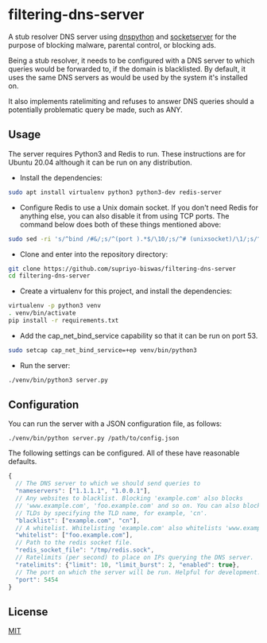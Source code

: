 # filtering-dns-server

A stub resolver DNS server using [dnspython](https://github.com/rthalley/dnspython)
and [socketserver](https://docs.python.org/3/library/socketserver.html) for the
purpose of blocking malware, parental control, or blocking ads.

Being a stub resolver, it needs to be configured with a DNS server to which queries
would be forwarded to, if the domain is blacklisted. By default, it uses the same
DNS servers as would be used by the system it's installed on.

It also implements ratelimiting and refuses to answer DNS queries should a
potentially problematic query be made, such as ANY.

## Usage

The server requires Python3 and Redis to run. These instructions are for Ubuntu 20.04
although it can be run on any distribution.

* Install the dependencies:

```bash
sudo apt install virtualenv python3 python3-dev redis-server
```

* Configure Redis to use a Unix domain socket. If you don't need Redis for anything
else, you can also disable it from using TCP ports. The command below does both of
these things mentioned above:

```bash
sudo sed -ri 's/^bind /#&/;s/^(port ).*$/\10/;s/^# (unixsocket)/\1/;s/^(unixsocketperm )[0-9]+/\1777/' /etc/redis/redis.conf
```

* Clone and enter into the repository directory:

```bash
git clone https://github.com/supriyo-biswas/filtering-dns-server
cd filtering-dns-server
```

* Create a virtualenv for this project, and install the dependencies:

```bash
virtualenv -p python3 venv
. venv/bin/activate
pip install -r requirements.txt
```

* Add the cap_net_bind_service capability so that it can be run on port 53.

```bash
sudo setcap cap_net_bind_service=+ep venv/bin/python3
```

* Run the server:

```bash
./venv/bin/python3 server.py
```

## Configuration

You can run the server with a JSON configuration file, as follows:

```
./venv/bin/python server.py /path/to/config.json
```

The following settings can be configured. All of these have reasonable
defaults.

```js
{
  // The DNS server to which we should send queries to
  "nameservers": ["1.1.1.1", "1.0.0.1"],
  // Any websites to blacklist. Blocking 'example.com' also blocks
  // 'www.example.com', 'foo.example.com' and so on. You can also block entire
  // TLDs by specifying the TLD name, for example, 'cn'.
  "blacklist": ["example.com", "cn"],
  // A whitelist. Whitelisting 'example.com' also whitelists 'www.example.com'
  "whitelist": ["foo.example.com"],
  // Path to the redis socket file.
  "redis_socket_file": "/tmp/redis.sock",
  // Ratelimits (per second) to place on IPs querying the DNS server.
  "ratelimits": {"limit": 10, "limit_burst": 2, "enabled": true},
  // The port on which the server will be run. Helpful for development.
  "port": 5454
}
```

## License

[MIT](https://opensource.org/licenses/MIT)
